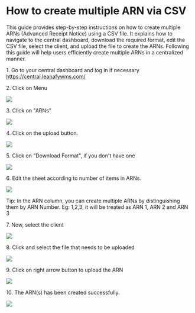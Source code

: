 # How to create multiple ARN via CSV

This guide provides step-by-step instructions on how to create multiple ARNs (Advanced Receipt Notice) using a CSV file. It explains how to navigate to the central dashboard, download the required format, edit the CSV file, select the client, and upload the file to create the ARNs. Following this guide will help users efficiently create multiple ARNs in a centralized manner.

1\. Go to your central dashboard and log in if necessary <https://central.leanafywms.com/>


2\. Click on Menu

![](https://ajeuwbhvhr.cloudimg.io/colony-recorder.s3.amazonaws.com/files/2024-03-04/29ca71fb-cb6d-4511-b16c-1278aaead7ea/ascreenshot.jpeg?tl_px=0,0&br_px=1719,961&force_format=png&width=1120.0&wat=1&wat_opacity=0.7&wat_gravity=northwest&wat_url=https://colony-recorder.s3.us-west-1.amazonaws.com/images/watermarks/FB923C_standard.png&wat_pad=56,36)


3\. Click on "ARNs"

![](https://ajeuwbhvhr.cloudimg.io/colony-recorder.s3.amazonaws.com/files/2024-03-04/afecdc71-0de4-4338-8ccb-d37869f849d7/ascreenshot.jpeg?tl_px=0,187&br_px=1719,1148&force_format=png&width=1120.0&wat=1&wat_opacity=0.7&wat_gravity=northwest&wat_url=https://colony-recorder.s3.us-west-1.amazonaws.com/images/watermarks/FB923C_standard.png&wat_pad=376,277)


4\. Click on the upload button.

![](https://ajeuwbhvhr.cloudimg.io/colony-recorder.s3.amazonaws.com/files/2024-03-04/c0748d0e-b502-4a98-884b-53f5ac419a20/ascreenshot.jpeg?tl_px=1220,0&br_px=2940,961&force_format=png&width=1120.0&wat=1&wat_opacity=0.7&wat_gravity=northwest&wat_url=https://colony-recorder.s3.us-west-1.amazonaws.com/images/watermarks/FB923C_standard.png&wat_pad=955,133)


5\. Click on "Download Format", if you don't have one

![](https://ajeuwbhvhr.cloudimg.io/colony-recorder.s3.amazonaws.com/files/2024-03-04/fd988523-c48d-4a76-b0eb-70ad18b06cf5/ascreenshot.jpeg?tl_px=1220,0&br_px=2940,961&force_format=png&width=1120.0&wat=1&wat_opacity=0.7&wat_gravity=northwest&wat_url=https://colony-recorder.s3.us-west-1.amazonaws.com/images/watermarks/FB923C_standard.png&wat_pad=688,262)


6\. Edit the sheet according to number of items in ARNs.

![](https://ajeuwbhvhr.cloudimg.io/colony-recorder.s3.amazonaws.com/files/2024-03-04/c1304459-25b3-4877-82f6-d2755e540329/user_cropped_screenshot.jpeg?tl_px=0,0&br_px=2293,1281&force_format=png&width=1120.0&wat=1&wat_opacity=0.7&wat_gravity=northwest&wat_url=https://colony-recorder.s3.us-west-1.amazonaws.com/images/watermarks/FB923C_standard.png&wat_pad=324,106)


Tip: In the ARN column, you can create multiple ARNs by distinguishing them by ARN Number. Eg: 1,2,3, it will be treated as ARN 1, ARN 2 and ARN 3


7\. Now, select the client

![](https://ajeuwbhvhr.cloudimg.io/colony-recorder.s3.amazonaws.com/files/2024-03-04/b04c5795-1136-4083-9938-cff12ddfca5d/user_cropped_screenshot.jpeg?tl_px=646,0&br_px=2940,1281&force_format=png&width=1120.0&wat=1&wat_opacity=0.7&wat_gravity=northwest&wat_url=https://colony-recorder.s3.us-west-1.amazonaws.com/images/watermarks/FB923C_standard.png&wat_pad=977,242)


8\. Click and select the file that needs to be uploaded

![](https://ajeuwbhvhr.cloudimg.io/colony-recorder.s3.amazonaws.com/files/2024-03-04/9bd45c22-93cd-4a91-9f5e-9fc5d3ffdd1c/ascreenshot.jpeg?tl_px=1220,231&br_px=2940,1192&force_format=png&width=1120.0&wat=1&wat_opacity=0.7&wat_gravity=northwest&wat_url=https://colony-recorder.s3.us-west-1.amazonaws.com/images/watermarks/FB923C_standard.png&wat_pad=675,277)


9\. Click on right arrow button to upload the ARN

![](https://ajeuwbhvhr.cloudimg.io/colony-recorder.s3.amazonaws.com/files/2024-03-04/61bcc47b-abfa-4ba0-a9ad-d1d250fcbfd9/ascreenshot.jpeg?tl_px=1220,225&br_px=2940,1186&force_format=png&width=1120.0&wat=1&wat_opacity=0.7&wat_gravity=northwest&wat_url=https://colony-recorder.s3.us-west-1.amazonaws.com/images/watermarks/FB923C_standard.png&wat_pad=947,277)


10\. The ARN(s) has been created successfully.

![](https://ajeuwbhvhr.cloudimg.io/colony-recorder.s3.amazonaws.com/files/2024-03-04/85154651-ffdc-46b5-a4f1-a52c5296eebf/user_cropped_screenshot.jpeg?tl_px=1220,0&br_px=2940,961&force_format=png&width=1120.0&wat=1&wat_opacity=0.7&wat_gravity=northwest&wat_url=https://colony-recorder.s3.us-west-1.amazonaws.com/images/watermarks/FB923C_standard.png&wat_pad=603,39)
